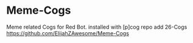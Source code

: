 # Meme-Cogs
Meme related Cogs for Red Bot. installed with [p]cog repo add 26-Cogs https://github.com/ElijahZAwesome/Meme-Cogs
